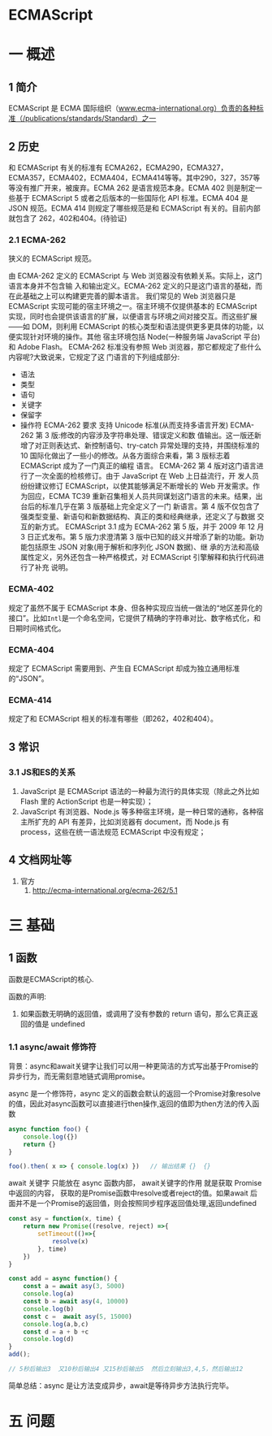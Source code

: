 # ECMAScript
# 一 概述
## 1 简介
ECMAScript 是 ECMA 国际组织（www.ecma-international.org）负责的各种标准（/publications/standards/Standard）之一

## 2 历史
和 ECMAScript 有关的标准有 ECMA262，ECMA290，ECMA327，ECMA357，ECMA402，ECMA404，ECMA414等等。其中290，327，357等等没有推广开来，被废弃。ECMA 262 是语言规范本身。ECMA 402 则是制定一些基于 ECMAScript 5 或者之后版本的一些国际化 API 标准。ECMA 404 是 JSON 规范。ECMA 414 则规定了哪些规范是和 ECMAScript 有关的。目前内部就包含了 262，402和404。(待验证)

### 2.1 ECMA-262
狭义的 ECMAScript 规范。

由 ECMA-262 定义的 ECMAScript 与 Web 浏览器没有依赖关系。实际上，这门语言本身并不包含输 入和输出定义。ECMA-262 定义的只是这门语言的基础，而在此基础之上可以构建更完善的脚本语言。 我们常见的 Web 浏览器只是 ECMAScript 实现可能的宿主环境之一。宿主环境不仅提供基本的 ECMAScript 实现，同时也会提供该语言的扩展，以便语言与环境之间对接交互。而这些扩展——如 DOM，则利用 ECMAScript 的核心类型和语法提供更多更具体的功能，以便实现针对环境的操作。其他 宿主环境包括 Node(一种服务端 JavaScript 平台)和 Adobe Flash。
ECMA-262 标准没有参照 Web 浏览器，那它都规定了些什么内容呢?大致说来，它规定了这 门语言的下列组成部分:
- 语法
- 类型
- 语句
- 关键字
- 保留字
- 操作符
ECMA-262 要求 支持 Unicode 标准(从而支持多语言开发)
ECMA-262 第 3 版:修改的内容涉及字符串处理、错误定义和数 值输出。这一版还新增了对正则表达式、新控制语句、try-catch 异常处理的支持，并围绕标准的 10 国际化做出了一些小的修改。从各方面综合来看，第 3 版标志着 ECMAScript 成为了一门真正的编程 语言。
ECMA-262 第 4 版对这门语言进行了一次全面的检核修订。由于 JavaScript 在 Web 上日益流行，开 发人员纷纷建议修订 ECMAScript，以使其能够满足不断增长的 Web 开发需求。作为回应，ECMA TC39 重新召集相关人员共同谋划这门语言的未来。结果，出台后的标准几乎在第 3 版基础上完全定义了一门 新语言。第 4 版不仅包含了强类型变量、新语句和新数据结构、真正的类和经典继承，还定义了与数据 交互的新方式。
ECMAScript 3.1 成为 ECMA-262 第 5 版，并于 2009 年 12 月 3 日正式发布。第 5 版力求澄清第 3 版中已知的歧义并增添了新的功能。新功能包括原生 JSON 对象(用于解析和序列化 JSON 数据)、继 承的方法和高级属性定义，另外还包含一种严格模式，对 ECMAScript 引擎解释和执行代码进行了补充 说明。

### ECMA-402
规定了虽然不属于 ECMAScript 本身、但各种实现应当统一做法的“地区差异化的接口”。比如`Intl`是一个命名空间，它提供了精确的字符串对比、数字格式化，和日期时间格式化。

### ECMA-404
规定了 ECMAScript 需要用到、产生自 ECMAScript 却成为独立通用标准的“JSON”。

### ECMA-414
规定了和 ECMAScript 相关的标准有哪些（即262，402和404）。

## 3 常识
### 3.1 JS和ES的关系
1. JavaScript 是 ECMAScript 语法的一种最为流行的具体实现（除此之外比如 Flash 里的 ActionScript 也是一种实现）；
2. JavaScript 有浏览器、Node.js 等多种宿主环境，是一种日常的通称，各种宿主所扩充的 API 有差异，比如浏览器有 document，而 Node.js 有 process，这些在统一语法规范 ECMAScript 中没有规定；

## 4 文档网址等
1. 官方
    1. http://ecma-international.org/ecma-262/5.1
# 三 基础
## 1 函数
函数是ECMAScript的核心.

函数的声明:
1. 如果函数无明确的返回值，或调用了没有参数的 return 语句，那么它真正返回的值是 undefined

### 1.1 async/await 修饰符
背景：async和await关键字让我们可以用一种更简洁的方式写出基于Promise的异步行为，而无需刻意地链式调用promise。

async 是一个修饰符，async 定义的函数会默认的返回一个Promise对象resolve的值，因此对async函数可以直接进行then操作,返回的值即为then方法的传入函数
```js
async function foo() {
    console.log({})
    return {}
}

foo().then( x => { console.log(x) })   // 输出结果 {}  {}
```

await 关键字 只能放在 async 函数内部， await关键字的作用 就是获取 Promise中返回的内容， 获取的是Promise函数中resolve或者reject的值。如果await 后面并不是一个Promise的返回值，则会按照同步程序返回值处理,返回undefined
```js
const asy = function(x, time) {
    return new Promise((resolve, reject) =>{
        setTimeout(()=>{
            resolve(x)
        }, time)
    })
}

const add = async function() {
    const a = await asy(3, 5000)
    console.log(a)
    const b = await asy(4, 10000)
    console.log(b)
    const c =  await asy(5, 15000)
    console.log(a,b,c)
    const d = a + b +c  
    console.log(d)
}
add();

// 5秒后输出3  又10秒后输出4 又15秒后输出5  然后立刻输出3,4,5，然后输出12
```

简单总结：async 是让方法变成异步，await是等待异步方法执行完毕。

# 五 问题